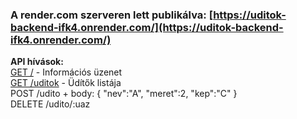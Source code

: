 ### A render.com szerveren lett publikálva: [https://uditok-backend-ifk4.onrender.com/](https://uditok-backend-ifk4.onrender.com/)
**API hívások:**\
[GET /](https://uditok-backend-ifk4.onrender.com/) - Információs üzenet\
[GET /uditok](https://uditok-backend-ifk4.onrender.com/uditok) - Üdítők listája\
POST /udito + body: { "nev":"A", "meret":2, "kep":"C" }\
DELETE /udito/:uaz
